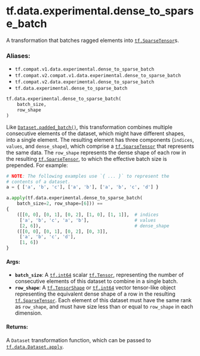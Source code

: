 <div itemscope itemtype="http://developers.google.com/ReferenceObject">
<meta itemprop="name" content="tf.data.experimental.dense_to_sparse_batch" />
<meta itemprop="path" content="Stable" />
</div>

# tf.data.experimental.dense_to_sparse_batch

A transformation that batches ragged elements into <a href="../../../tf/sparse/SparseTensor.md"><code>tf.SparseTensor</code></a>s.

### Aliases:

* `tf.compat.v1.data.experimental.dense_to_sparse_batch`
* `tf.compat.v2.compat.v1.data.experimental.dense_to_sparse_batch`
* `tf.compat.v2.data.experimental.dense_to_sparse_batch`
* `tf.data.experimental.dense_to_sparse_batch`

``` python
tf.data.experimental.dense_to_sparse_batch(
    batch_size,
    row_shape
)
```

<!-- Placeholder for "Used in" -->

Like <a href="../../../tf/data/Dataset.md#padded_batch"><code>Dataset.padded_batch()</code></a>, this transformation combines multiple
consecutive elements of the dataset, which might have different
shapes, into a single element. The resulting element has three
components (`indices`, `values`, and `dense_shape`), which
comprise a <a href="../../../tf/sparse/SparseTensor.md"><code>tf.SparseTensor</code></a> that represents the same data. The
`row_shape` represents the dense shape of each row in the
resulting <a href="../../../tf/sparse/SparseTensor.md"><code>tf.SparseTensor</code></a>, to which the effective batch size is
prepended. For example:

```python
# NOTE: The following examples use `{ ... }` to represent the
# contents of a dataset.
a = { ['a', 'b', 'c'], ['a', 'b'], ['a', 'b', 'c', 'd'] }

a.apply(tf.data.experimental.dense_to_sparse_batch(
    batch_size=2, row_shape=[6])) ==
{
    ([[0, 0], [0, 1], [0, 2], [1, 0], [1, 1]],  # indices
     ['a', 'b', 'c', 'a', 'b'],                 # values
     [2, 6]),                                   # dense_shape
    ([[0, 0], [0, 1], [0, 2], [0, 3]],
     ['a', 'b', 'c', 'd'],
     [1, 6])
}
```

#### Args:


* <b>`batch_size`</b>: A <a href="../../../tf.md#int64"><code>tf.int64</code></a> scalar <a href="../../../tf/Tensor.md"><code>tf.Tensor</code></a>, representing the number of
  consecutive elements of this dataset to combine in a single batch.
* <b>`row_shape`</b>: A <a href="../../../tf/TensorShape.md"><code>tf.TensorShape</code></a> or <a href="../../../tf.md#int64"><code>tf.int64</code></a> vector tensor-like object
  representing the equivalent dense shape of a row in the resulting
  <a href="../../../tf/sparse/SparseTensor.md"><code>tf.SparseTensor</code></a>. Each element of this dataset must have the same rank as
  `row_shape`, and must have size less than or equal to `row_shape` in each
  dimension.


#### Returns:

A `Dataset` transformation function, which can be passed to
<a href="../../../tf/data/Dataset.md#apply"><code>tf.data.Dataset.apply</code></a>.
